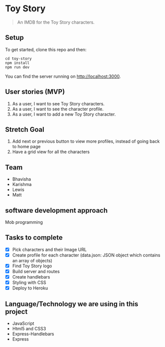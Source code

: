 # Toy Story
> An IMDB for the Toy Story characters. 

## Setup

To get started, clone this repo and then:

```
cd toy-story
npm install
npm run dev
```

You can find the server running on [http://localhost:3000](http://localhost:3000).

## User stories (MVP)

1. As a user, I want to see Toy Story characters. 
1. As a user, I want to see the character profile.
1. As a user, I want to add a new Toy Story character.

## Stretch Goal
1. Add next or previous button to view more profiles, instead of going back to home page 
1. Have a grid view for all the characters 

## Team

- Bhavisha 
- Karishma
- Lewis 
- Matt

## software development approach
Mob programming

## Tasks to complete 

- [X] Pick characters and their Image URL
- [X] Create profile for each character (data.json: JSON object which contains an array of objects) 
- [X] Find Toy Story logo 
- [X] Build server and routes 
- [X] Create handlebars   
- [X] Styling with CSS
- [X] Deploy to Heroku 

## Language/Technology we are using in this project 

- JavaScript 
- Html5 and CSS3
- Express-Handlebars 
- Express


